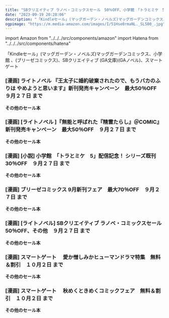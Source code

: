 ```yaml
---
title: "SBクリエイティブ ラノベ・コミックスセール　50％OFF、小学館　「トラとミケ　5」配信記念！ シリーズ既刊　30％OFF、『無能と呼ばれた『精霊たらし』＠COMIC』 新刊発売キャンペーン　最大50％OFF"
date: "2023-09-19 20:28:06"
description: "「Kindleセール」(マッグガーデン・ノベルズ)マッグガーデンコミックス、小学館 、(ブリーゼコミックス)、SBクリエイティブ (GA文庫)(GAノベル)、スマートゲート"
ogpimage: "https://m.media-amazon.com/images/I/51Hse0rmaNL._SL500_.jpg"
---
```

import Amazon from "../../../src/components/amazon"
import Hatena from "../../../src/components/hatena"

「Kindleセール」(マッグガーデン・ノベルズ)マッグガーデンコミックス、小学館 、(ブリーゼコミックス)、SBクリエイティブ (GA文庫)(GAノベル)、スマートゲート




### [漫画] ライトノベル 『王太子に婚約破棄されたので、もうバカのふりは やめようと思います』新刊発売キャンペーン　最大50％OFF　９月２７日 まで

<Amazon asin="B0BWJK352W" />


<Amazon asin="B0BR588FPG" />



<Amazon asin="B0BLNXRVH6" />



**その他のセール本**

<Hatena src="https://kyukyunyorituryo.github.io/kindle_sale/20230927s35178/" title=""/>


### [漫画] [ライトノベル ]『無能と呼ばれた『精霊たらし』＠COMIC』 新刊発売キャンペーン　最大50％OFF　９月２７日 まで

<Amazon asin="B0BNKBLWNX" />



<Amazon asin="B0B5GPFM85" />



<Amazon asin="B09YYZMVGR" />


**その他のセール本**

<Hatena src="https://kyukyunyorituryo.github.io/kindle_sale/20230927s35213/" title=""/>


### [漫画] [小説] 小学館　「トラとミケ　5」配信記念！ シリーズ既刊　30％OFF　９月２７日 まで

<Amazon asin="B0C73YY4YM" />



<Amazon asin="B0C434D13C" />



<Amazon asin="B09YYZMVGR" />


**その他のセール本**

<Hatena src="https://kyukyunyorituryo.github.io/kindle_sale/20230927s35248/" title=""/>


### [漫画] ブリーゼコミックス 9月新刊フェア　最大70％OFF　９月２７日 まで

<Amazon asin="B0BS374MV8" />


<Amazon asin="B0B93TZP2C" />


<Amazon asin="B09MCKPP6W" />


**その他のセール本**

<Hatena src="https://kyukyunyorituryo.github.io/kindle_sale/20230927s35254/" title=""/>


### [漫画] [ライトノベル] SBクリエイティブ ラノベ・コミックスセール　50％OFF、その他　９月２７日 まで

<Amazon asin="B07SNC3BNC" />


<Amazon asin="B079JPV29Z" />


<Amazon asin="B0713T75MM" />


**その他のセール本**
<Hatena src="https://kyukyunyorituryo.github.io/kindle_sale/20230927s35269/" title=""/>


### [漫画] スマートゲート　 愛か憎しみかヒューマンドラマ特集　無料＆割引　１０月２日 まで

<Amazon asin="B0BB2GZVB1" />


<Amazon asin="B0BML69JH6" />


<Amazon asin="B0BSL24W87" />


**その他のセール本**
<Hatena src="https://kyukyunyorituryo.github.io/kindle_sale/20231002s35196/" title=""/>


### [漫画] スマートゲート　 秋めくときめくコミックフェア　無料＆割引　１０月２日 まで

<Amazon asin="B0BSKQTTN9" />


<Amazon asin="B0B73CXXPK" />


<Amazon asin="B0BSKTV3WM" />


**その他のセール本**

<Hatena src="https://kyukyunyorituryo.github.io/kindle_sale/20231002s35197/" title=""/>

